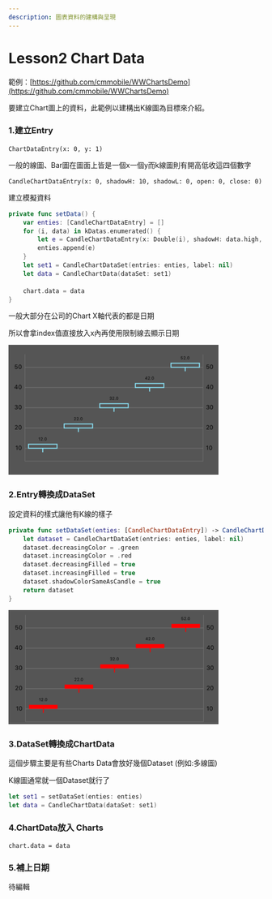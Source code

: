 ```yaml
---
description: 圖表資料的建構與呈現
---
```


# Lesson2 Chart Data

範例：[https://github.com/cmmobile/WWChartsDemo](https://github.com/cmmobile/WWChartsDemo)

要建立Chart圖上的資料，此範例以建構出K線圖為目標來介紹。

### 1.建立Entry

```text
ChartDataEntry(x: 0, y: 1)
```

一般的線圖、Bar圖在圖面上皆是一個x一個y而k線圖則有開高低收這四個數字

```text
CandleChartDataEntry(x: 0, shadowH: 10, shadowL: 0, open: 0, close: 0)
```

建立模擬資料

```swift
private func setData() {
    var enties: [CandleChartDataEntry] = []
    for (i, data) in kDatas.enumerated() {
        let e = CandleChartDataEntry(x: Double(i), shadowH: data.high, shadowL: data.low, open: data.open, close: data.close)
        enties.append(e)
    }
    let set1 = CandleChartDataSet(entries: enties, label: nil)
    let data = CandleChartData(dataSet: set1)
    
    chart.data = data
}
```

一般大部分在公司的Chart X軸代表的都是日期

所以會拿index值直接放入x內再使用限制線去顯示日期

![](../.gitbook/assets/jie-tu-20200702-xia-wu-6.00.59.png)

### 2.Entry轉換成DataSet

設定資料的樣式讓他有K線的樣子

```swift
private func setDataSet(enties: [CandleChartDataEntry]) -> CandleChartDataSet {
    let dataset = CandleChartDataSet(entries: enties, label: nil)
    dataset.decreasingColor = .green
    dataset.increasingColor = .red
    dataset.decreasingFilled = true
    dataset.increasingFilled = true
    dataset.shadowColorSameAsCandle = true
    return dataset
}
```

![](../.gitbook/assets/jie-tu-20200703-xia-wu-12.07.15.png)

### 3.DataSet轉換成ChartData

這個步驟主要是有些Charts Data會放好幾個Dataset \(例如:多線圖\)

K線圖通常就一個Dataset就行了

```swift
let set1 = setDataSet(enties: enties)
let data = CandleChartData(dataSet: set1)
```

### 4.ChartData放入 Charts

```text
chart.data = data
```

### 5.補上日期

待編輯

